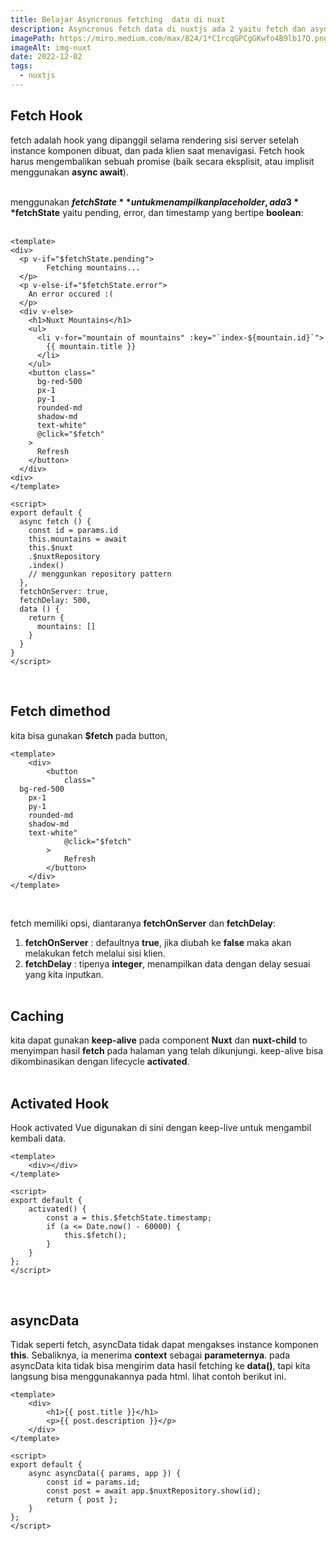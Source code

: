 ```yaml
---
title: Belajar Asyncronus fetching  data di nuxt
description: Asyncronus fetch data di nuxtjs ada 2 yaitu fetch dan asyncData
imagePath: https://miro.medium.com/max/824/1*C1rcqGPCgGKwfo4B9lb17Q.png
imageAlt: img-nuxt
date: 2022-12-02
tags:
  - nuxtjs
---
```


## Fetch Hook

fetch adalah hook yang dipanggil selama rendering sisi server setelah instance komponen dibuat, dan pada klien saat menavigasi. Fetch hook harus mengembalikan sebuah promise (baik secara eksplisit, atau implisit menggunakan **async await**). <br><br>

menggunakan **$fetchState** untuk menampilkan placeholder, ada 3 **$fetchState** yaitu pending, error, dan timestamp yang bertipe **boolean**: <br><br>

```vue
<template>
<div>
  <p v-if="$fetchState.pending">
        Fetching mountains...
  </p>
  <p v-else-if="$fetchState.error">
    An error occured :(
  </p>
  <div v-else>
    <h1>Nuxt Mountains</h1>
    <ul>
      <li v-for="mountain of mountains" :key="`index-${mountain.id}`">
        {{ mountain.title }}
      </li>
    </ul>
    <button class="
      bg-red-500
      px-1
      py-1
      rounded-md
      shadow-md
      text-white"
      @click="$fetch"
    >
      Refresh
    </button>
  </div>
<div>
</template>

<script>
export default {
  async fetch () {
    const id = params.id
    this.mountains = await
    this.$nuxt
    .$nuxtRepository
    .index()
    // menggunkan repository pattern
  },
  fetchOnServer: true,
  fetchDelay: 500,
  data () {
    return {
      mountains: []
    }
  }
}
</script>
```

<br>

## Fetch dimethod

kita bisa gunakan **$fetch** pada button, <br>

```vue
<template>
	<div>
		<button
			class="
  bg-red-500 
    px-1
    py-1
    rounded-md 
    shadow-md
    text-white"
			@click="$fetch"
		>
			Refresh
		</button>
	</div>
</template>
```

<br>

fetch memiliki opsi, diantaranya **fetchOnServer** dan **fetchDelay**: <br>

1. **fetchOnServer** : defaultnya **true**, jika diubah ke **false** maka akan melakukan fetch melalui sisi klien. <br>
2. **fetchDelay** : tipenya **integer**, menampilkan data dengan delay sesuai yang kita inputkan. <br><br>

## Caching

kita dapat gunakan **keep-alive** pada component **Nuxt** dan **nuxt-child** to menyimpan hasil **fetch** pada halaman yang telah dikunjungi. keep-alive bisa dikombinasikan dengan lifecycle **activated**. <br><br>

## Activated Hook

Hook activated Vue digunakan di sini dengan keep-live untuk mengambil kembali data.

```vue
<template>
	<div></div>
</template>

<script>
export default {
	activated() {
		const a = this.$fetchState.timestamp;
		if (a <= Date.now() - 60000) {
			this.$fetch();
		}
	}
};
</script>
```

<br>

## asyncData

Tidak seperti fetch, asyncData tidak dapat mengakses instance komponen **this**. Sebaliknya, ia menerima **context** sebagai **parameternya**. pada asyncData kita tidak bisa mengirim data hasil fetching ke **data()**, tapi kita langsung bisa menggunakannya pada html. lihat contoh berikut ini. <br>

```vue
<template>
	<div>
		<h1>{{ post.title }}</h1>
		<p>{{ post.description }}</p>
	</div>
</template>

<script>
export default {
	async asyncData({ params, app }) {
		const id = params.id;
		const post = await app.$nuxtRepository.show(id);
		return { post };
	}
};
</script>
```

